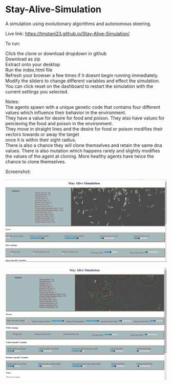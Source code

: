 # Stay-Alive-Simulation
A simulation using evolutionary algorithms and autonomous steering.

Live link: https://tmstani23.github.io/Stay-Alive-Simulation/

To run:

Click the clone or download dropdown in github  
Download as zip  
Extract onto your desktop  
Run the index.html file  
Refresh your browser a few times if it doesnt begin running immediately.  
Modify the sliders to change different variables and effect the simulation.  
You can click reset on the dashboard to restart the simulation with the current settings you selected.  

Notes:  
The agents spawn with a unique genetic code that contains four different values which influence their behavior in the environment.  
They have a value for desire for food and poison.  They also have values for percieving the food and poison in the environment.  
They move in straight lines and the desire for food or poison modifies their vectors towards or away the target  
  once it is within their sight radius.  
There is also a chance they will clone themselves and retain the same dna values.  There is also mutation which happens rarely and slightly     modifies the values of the agent at cloning.  More healthy agents have twice the chance to clone themselves.


Screenshot:  


![Alt text](https://github.com/tmstani23/Stay-Alive-Simulation/blob/Development/scrn1.jpg)

![Alt text](https://github.com/tmstani23/Stay-Alive-Simulation/blob/Development/scrn2.jpg)
